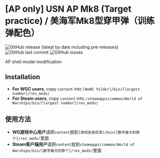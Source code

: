 ﻿# [AP only] USN AP Mk8 (Target practice) / 美海军Mk8型穿甲弹（训练弹配色）

![GitHub release (latest by date including pre-releases)](https://img.shields.io/github/v/release/SEA-group/DanColle-USN-AP-Mk8-Training?include_prereleases)
![GitHub last commit](https://img.shields.io/github/last-commit/SEA-group/DanColle-USN-AP-Mk8-Training)
![GitHub issues](https://img.shields.io/github/issues-raw/SEA-group/DanColle-USN-AP-Mk8-Training)

AP shell model modification

## Installation
* **For WGC users**, copy `content` into `[WoWS folder]/bin/[largest number]/res_mods/`
* **For Steam users**, copy `content` into `/steamapps/common/World of Warships/bin/[largest number]/res_mods/`

## 使用方法
* **WG游戏中心用户**请把`content`放到`[游戏安装目录]/bin/[数字最大的那个]/res_mods/`里面
* **Steam客户端用户**请把`content`放到`steamapps/common/World of Warships/bin/[数字最大的那个]/res_mods/`里面